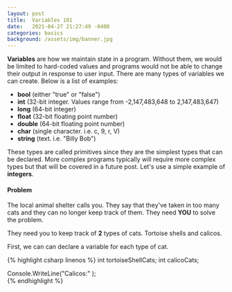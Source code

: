 ```yaml
---
layout: post
title:  Variables 101
date:   2021-04-27 21:27:49 -0400
categories: basics
background: /assets/img/banner.jpg
---
```


**Variables** are how we maintain state in a program.  Without them, we would be limited to hard-coded values and programs would not be able to change their output in response to user input.  There are many types of variables we can create.  Below is a list of examples:

* **bool** (either "true" or "false")
* **int** (32-bit integer.  Values range from -2,147,483,648 to 2,147,483,647)
* **long** (64-bit integer)
* **float** (32-bit floating point number)
* **double** (64-bit floating point number)
* **char** (single character.  i.e. c, 9, r, V)
* **string** (text.  i.e. "Billy Bob")

These types are called primitives since they are the simplest types that can be declared.  More complex programs typically will require more complex types but that will be covered in a future post.  Let's use a simple example of **integers**.  

#### Problem 
The local animal shelter calls you.  They say that they've taken in too many cats and they can no longer keep track of them.  They need **YOU** to solve the problem.

They need you to keep track of **2** types of cats.  Tortoise shells and calicos.



First, we can can declare a variable for each type of cat.

{% highlight csharp linenos %}
int tortoiseShellCats;
int calicoCats;      



Console.WriteLine("Calicos:" );        
{% endhighlight %}